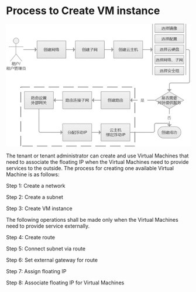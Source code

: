 # Process to Create VM instance

![Create-Instances-1](../../../../../image/JD-Cloud-Swift-HCI-Edition/Create-Instances-1.png)

The tenant or tenant administrator can create and use Virtual Machines that need to associate the floating IP when the Virtual Machines need to provide services to the outside. The process for creating one available Virtual Machine is as follows:

Step 1: Create a network

Step 2: Create a subnet

Step 3: Create VM instance

The following operations shall be made only when the Virtual Machines need to provide service externally.

Step 4: Create route

Step 5: Connect subnet via route

Step 6: Set external gateway for route

Step 7: Assign floating IP

Step 8: Associate floating IP for Virtual Machines